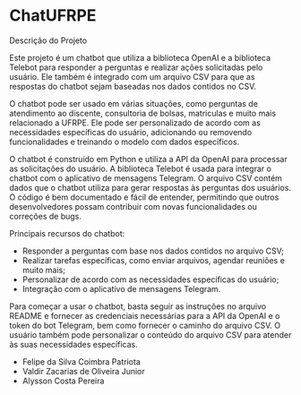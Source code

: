 # ChatUFRPE
Descrição do Projeto

Este projeto é um chatbot que utiliza a biblioteca OpenAI e a biblioteca Telebot para responder a perguntas e realizar ações solicitadas pelo usuário. Ele também é integrado com um arquivo CSV para que as respostas do chatbot sejam baseadas nos dados contidos no CSV.

O chatbot pode ser usado em várias situações, como perguntas de atendimento ao discente, consultoria de bolsas, matriculas e muito mais relacionado a UFRPE. Ele pode ser personalizado de acordo com as necessidades específicas do usuário, adicionando ou removendo funcionalidades e treinando o modelo com dados específicos.

O chatbot é construído em Python e utiliza a API da OpenAI para processar as solicitações do usuário. A biblioteca Telebot é usada para integrar o chatbot com o aplicativo de mensagens Telegram. O arquivo CSV contém dados que o chatbot utiliza para gerar respostas às perguntas dos usuários. O código é bem documentado e fácil de entender, permitindo que outros desenvolvedores possam contribuir com novas funcionalidades ou correções de bugs.

Principais recursos do chatbot:

- Responder a perguntas com base nos dados contidos no arquivo CSV;
- Realizar tarefas específicas, como enviar arquivos, agendar reuniões e muito mais;
- Personalizar de acordo com as necessidades específicas do usuário;
- Integração com o aplicativo de mensagens Telegram.

Para começar a usar o chatbot, basta seguir as instruções no arquivo README e fornecer as credenciais necessárias para a API da OpenAI e o token do bot Telegram, bem como fornecer o caminho do arquivo CSV. O usuário também pode personalizar o conteúdo do arquivo CSV para atender às suas necessidades específicas.

- Felipe da Silva Coimbra Patriota
- Valdir Zacarias de Oliveira Junior
- Alysson Costa Pereira
